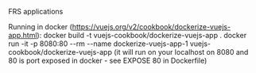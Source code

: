 FRS applications

Running in docker (https://vuejs.org/v2/cookbook/dockerize-vuejs-app.html):
docker build -t vuejs-cookbook/dockerize-vuejs-app .
docker run -it -p 8080:80 --rm --name dockerize-vuejs-app-1 vuejs-cookbook/dockerize-vuejs-app
(it will run on your localhost on 8080 and 80 is port exposed in docker - see EXPOSE 80 in Dockerfile)
